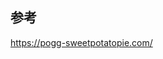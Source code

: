 ## 参考

<a href="https://pogg-sweetpotatopie.com/" target="_blank">https://pogg-sweetpotatopie.com/</a>
